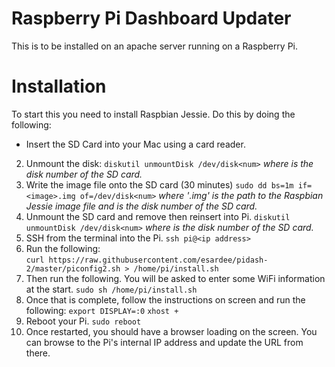# Raspberry Pi Dashboard Updater
This is to be installed on an apache server running on a Raspberry Pi.

# Installation
To start this you need to install Raspbian Jessie. Do this by doing the following:

* Insert the SD Card into your Mac using a card reader.
2. Unmount the disk:
  `diskutil unmountDisk /dev/disk<num>`
  *where <num> is the disk number of the SD card.*
3. Write the image file onto the SD card (30 minutes)
  `sudo dd bs=1m if=<image>.img of=/dev/disk<num>`
  *where '<image>.img' is the path to the Raspbian Jessie image file and <num> is the disk number of the SD card.*
4. Unmount the SD card and remove then reinsert into Pi.
`diskutil unmountDisk /dev/disk<num>`
  *where <num> is the disk number of the SD card.*
5. SSH from the terminal into the Pi.
  `ssh pi@<ip address>`
6. Run the following:  
  `curl https://raw.githubusercontent.com/esardee/pidash-2/master/piconfig2.sh > /home/pi/install.sh`
7. Then run the following. You will be asked to enter some WiFi information at the start.
  `sudo sh /home/pi/install.sh`
8. Once that is complete, follow the instructions on screen and run the following:
  `export DISPLAY=:0`
  `xhost +`
9. Reboot your Pi.
  `sudo reboot`
10. Once restarted, you should have a browser loading on the screen. You can browse to the Pi's internal IP address and update the URL from there.
